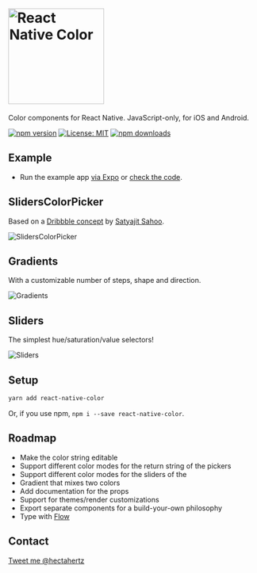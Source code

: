 # <img alt="React Native Color" src="images/logo.png" width="193"/>

Color components for React Native. JavaScript-only, for iOS and Android.

[![npm version](https://img.shields.io/npm/v/react-native-color.svg)](https://www.npmjs.com/package/react-native-color)
[![License: MIT](https://img.shields.io/badge/License-MIT-green.svg)](https://opensource.org/licenses/MIT)
[![npm downloads](https://img.shields.io/npm/dm/react-native-color.svg)](https://www.npmjs.com/package/react-native-color)

## Example

* Run the example app
  [via Expo](https://expo.io/@hectahertz/react-native-color-example) or
  [check the code](example/App.js).

## SlidersColorPicker

Based on a
[Dribbble concept](https://dribbble.com/shots/3959594-Color-Picker-Concept?utm_source=Twitter_Shot)
by [Satyajit Sahoo](https://twitter.com/satya164).

![SlidersColorPicker](images/sliderscolorpicker.gif)

## Gradients

With a customizable number of steps, shape and direction.

![Gradients](images/gradients.png)

## Sliders

The simplest hue/saturation/value selectors!

![Sliders](images/sliders.png)

## Setup

```sh
yarn add react-native-color
```

Or, if you use npm, `npm i --save react-native-color`.

## Roadmap

* Make the color string editable
* Support different color modes for the return string of the pickers
* Support different color modes for the sliders of the <SliderPicker/>
* Gradient that mixes two colors
* Add documentation for the props
* Support for themes/render customizations
* Export separate components for a build-your-own philosophy
* Type with [Flow](https://flow.org/)

## Contact

[Tweet me @hectahertz](https://twitter.com/hectahertz)
